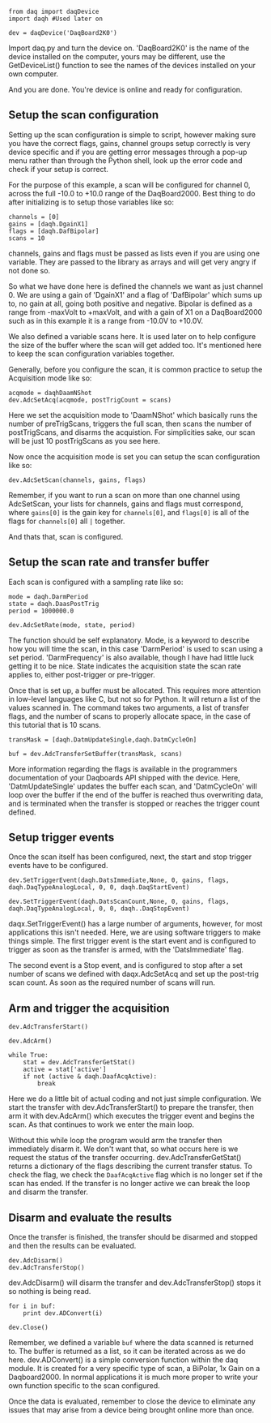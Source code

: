 
```
from daq import daqDevice
import daqh #Used later on

dev = daqDevice('DaqBoard2K0')
```

Import daq.py and turn the device on. 'DaqBoard2K0' is the name of the device installed on the computer, yours may be different, use the GetDeviceList() function to see the names of the devices installed on your own computer.

And you are done.  You're device is online and ready for configuration.

## Setup the scan configuration ##

Setting up the scan configuration is simple to script, however making sure you have the correct flags, gains, channel groups setup correctly is very device specific and if you are getting error messages through a pop-up menu rather than through the Python shell, look up the error code and check if your setup is correct.

For the purpose of this example, a scan will be configured for channel 0, across the full -10.0 to +10.0 range of the DaqBoard2000.  Best thing to do after initializing is to setup those variables like so:

```
channels = [0]
gains = [daqh.DgainX1]
flags = [daqh.DafBipolar]
scans = 10
```

channels, gains and flags must be passed as lists even if you are using one variable.  They are passed to the library as arrays and will get very angry if not done so.

So what we have done here is defined the channels we want as just channel 0.  We are using a gain of 'DgainX1' and a flag of 'DafBipolar' which sums up to, no gain at all, going both positive and negative.  Bipolar is defined as a range from -maxVolt to +maxVolt, and with a gain of X1 on a DaqBoard2000 such as in this example it is a range from -10.0V to +10.0V.

We also defined a variable scans here.  It is used later on to help configure the size of the buffer where the scan will get added too.  It's mentioned here to keep the scan configuration variables together.

Generally, before you configure the scan, it is common practice to setup the Acquisition mode like so:

```
acqmode = daqhDaamNShot
dev.AdcSetAcq(acqmode, postTrigCount = scans)
```

Here we set the acquisition mode to 'DaamNShot' which basically runs the number of preTrigScans, triggers the full scan, then scans the number of postTrigScans, and disarms the acquistion.  For simplicities sake, our scan will be just 10 postTrigScans as you see here.

Now once the acquisition mode is set you can setup the scan configuration like so:

```
dev.AdcSetScan(channels, gains, flags)
```

Remember, if you want to run a scan on more than one channel using AdcSetScan, your lists for channels, gains and flags must correspond, where `gains[0]` is the gain key for `channels[0]`, and `flags[0]` is all of the flags for `channels[0]` all `|` together.

And thats that, scan is configured.

## Setup the scan rate and transfer buffer ##

Each scan is configured with a sampling rate like so:

```
mode = daqh.DarmPeriod
state = daqh.DaasPostTrig
period = 1000000.0

dev.AdcSetRate(mode, state, period)
```

The function should be self explanatory.  Mode, is a keyword to describe how you will time the scan, in this case 'DarmPeriod' is used to scan using a set period.  'DarmFrequency' is also available, though I have had little luck getting it to be nice.  State indicates the acquisition state the scan rate applies to, either post-trigger or pre-trigger.

Once that is set up, a buffer must be allocated.  This requires more attention in low-level languages like C, but not so for Python.  It will return a list of the values scanned in.  The command takes two arguments, a list of transfer flags, and the number of scans to properly allocate space, in the case of this tutorial that is 10 scans.

```
transMask = [daqh.DatmUpdateSingle,daqh.DatmCycleOn]

buf = dev.AdcTransferSetBuffer(transMask, scans)
```

More information regarding the flags is available in the programmers documentation of your Daqboards API shipped with the device.  Here, 'DatmUpdateSingle' updates the buffer each scan, and 'DatmCycleOn' will loop over the buffer if the end of the buffer is reached thus overwriting data, and is terminated when the transfer is stopped or reaches the trigger count defined.

## Setup trigger events ##

Once the scan itself has been configured, next, the start and stop trigger events have to be configured.

```
dev.SetTriggerEvent(daqh.DatsImmediate,None, 0, gains, flags, daqh.DaqTypeAnalogLocal, 0, 0, daqh.DaqStartEvent)

dev.SetTriggerEvent(daqh.DatsScanCount,None, 0, gains, flags, daqh.DaqTypeAnalogLocal, 0, 0, daqh..DaqStopEvent)
```

daqx.SetTriggerEvent() has a large number of arguments, however, for most applications this isn't needed.  Here, we are using software triggers to make things simple.  The first trigger event is the start event and is configured to trigger as soon as the transfer is armed, with the 'DatsImmediate' flag.

The second event is a Stop event, and is configured to stop after a set number of scans we defined with daqx.AdcSetAcq and set up the post-trig scan count.  As soon as the required number of scans will run.

## Arm and trigger the acquisition ##

```
dev.AdcTransferStart()

dev.AdcArm()

while True:
    stat = dev.AdcTransferGetStat()
    active = stat['active']
    if not (active & daqh.DaafAcqActive):
        break
```

Here we do a little bit of actual coding and not just simple configuration.  We start the transfer with dev.AdcTransferStart() to prepare the transfer, then arm it with dev.AdcArm() which executes the trigger event and begins the scan.  As that continues to work we enter the main loop.

Without this while loop the program would arm the transfer then immediately disarm it.  We don't want that, so what occurs here is we request the status of the transfer occurring.  dev.AdcTransferGetStat() returns a dictionary of the flags describing the current transfer status.  To check the flag, we check the `DaafAcqActive` flag which is no longer set if the scan has ended.  If the transfer is no longer active we can break the loop and disarm the transfer.

## Disarm and evaluate the results ##

Once the transfer is finished, the transfer should be disarmed and stopped and then the results can be evaluated.

```
dev.AdcDisarm()
dev.AdcTransferStop()
```

dev.AdcDisarm() will disarm the transfer and dev.AdcTransferStop() stops it so nothing is being read.

```
for i in buf:
    print dev.ADConvert(i)

dev.Close()
```

Remember, we defined a variable `buf` where the data scanned is returned to. The buffer is returned as a list, so it can be iterated across as we do here. dev.ADConvert() is a simple conversion function within the daq module.  It is created for a very specific type of scan, a BiPolar, 1x Gain on a Daqboard2000.  In normal applications it is much more proper to write your own function specific to the scan configured.

Once the data is evaluated, remember to close the device to eliminate any issues that may arise from a device being brought online more than once.